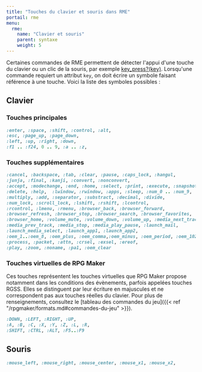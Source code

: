 ```yaml
---
title: "Touches du clavier et souris dans RME"
portail: rme
menu:
  rme:
    name: "Clavier et souris"
    parent: syntaxe
    weight: 5
---
```


Certaines commandes de RME permettent de détecter l'appui d'une touche du clavier ou un clic de la souris, par exemple [key_press?(key)](http://rmex.github.io/RMEDoc/#key_press?). Lorsqu'une commande requiert un attribut `key`, on doit écrire un symbole faisant référence à une touche. Voici la liste des symboles possibles :

## Clavier

### Touches principales

```ruby
:enter, :space, :shift, :control, :alt,
:esc, :page_up, :page_down,
:left, :up, :right, :down,
:f1 .. :f24, 0 .. 9, :a .. :z,
```

### Touches supplémentaires

```ruby
:cancel, :backspace, :tab, :clear, :pause, :caps_lock, :hangul,
:junja, :final, :kanji, :convert, :nonconvert,
:accept, :modechange, :end, :home, :select, :print, :execute, :snapshot, :insert,
:delete, :help,  :lwindow, :rwindow, :apps, :sleep, :num_0 .. :num_9,
:multiply, :add, :separator, :substract, :decimal, :divide,
:num_lock, :scroll_lock, :lshift, :rshift, :lcontrol,
:rcontrol, :lmenu, :rmenu, :browser_back, :browser_forward,
:browser_refresh, :browser_stop, :browser_search, :browser_favorites,
:browser_home, :volume_mute, :volume_down, :volume_up, :media_next_track,
:media_prev_track, :media_stop, :media_play_pause, :launch_mail,
:launch_media_select, :launch_app1, :launch_app2,
:oem_1..:oem_8, :oem_plus, :oem_comma,:oem_minus, :oem_period, :oem_102
:process, :packet, :attn, :crsel, :exsel, :ereof,
:play, :zoom, :noname, :pa1, :oem_clear
```

### Touches virtuelles de RPG Maker

Ces touches représentent les touches virtuelles que RPG Maker propose notamment dans les conditions des évènements, parfois appelées touches RGSS. Elles se distinguent par leur écriture en majuscules et ne correspondent pas aux touches réelles du clavier. Pour plus de renseignements, consultez le [tableau des commandes du jeu]({{< ref "/rpgmaker/formats.md#commandes-du-jeu" >}}).

```ruby
:DOWN, :LEFT, :RIGHT, :UP,
:A, :B, :C, :X, :Y, :Z, :L, :R,
:SHIFT, :CTRL, :ALT, :F5..:F9
```

## Souris

```ruby
:mouse_left, :mouse_right, :mouse_center, :mouse_x1, :mouse_x2,
```